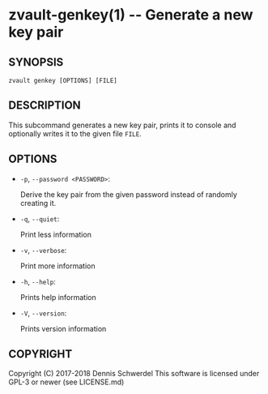 zvault-genkey(1) -- Generate a new key pair
===========================================

## SYNOPSIS

`zvault genkey [OPTIONS] [FILE]`


## DESCRIPTION

This subcommand generates a new key pair, prints it to console and optionally
writes it to the given file `FILE`.


## OPTIONS

* `-p`, `--password <PASSWORD>`:

  Derive the key pair from the given password instead of randomly creating it.


* `-q`, `--quiet`:

  Print less information


* `-v`, `--verbose`:

  Print more information


* `-h`, `--help`:

  Prints help information


* `-V`, `--version`:     

  Prints version information


## COPYRIGHT

Copyright (C) 2017-2018  Dennis Schwerdel
This software is licensed under GPL-3 or newer (see LICENSE.md)
